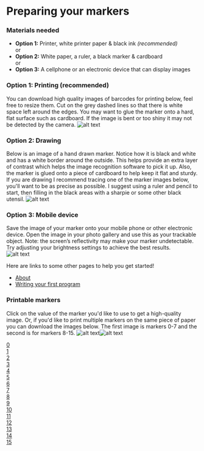# Preparing your markers


### Materials needed
*  __Option 1:__ Printer, white printer paper & black ink _(recommended)_  
or
*  __Option 2:__ White paper, a ruler, a black marker & cardboard   
or
*  __Option 3:__ A cellphone or an electronic device that can display images  

### Option 1: Printing (recommended)
You can download high quality images of barcodes for printing below, feel free to resize them.
Cut on the grey dashed lines so that there is white space left around the edges.
You may want to glue the marker onto a hard, flat surface such as cardboard. If the image is bent or too shiny it may not be detected by the camera.
![alt text](/static/markers-printed.jpg)

### Option 2: Drawing
Below is an image of a hand drawn marker. Notice how it is black and white and has a white border around the outside. This helps provide an extra layer of contrast which helps the image recognition software to pick it up. Also, the marker is glued onto a piece of cardboard to help keep it flat and sturdy. If you are drawing I recommend tracing one of the marker images below, you'll want to be as precise as possible.  I suggest using a ruler and pencil to start, then filling in the black areas with a sharpie or some other black utensil.
![alt text](/static/drawn_marker.jpg)


### Option 3: Mobile device
Save the image of your marker onto your mobile phone or other electronic device. Open the image in your photo gallery and use this as your trackable object. Note: the screen’s reflectivity may make your marker undetectable. Try adjusting your brightness settings to achieve the best results.  
![alt text](/static/phone_marker.jpg)


Here are links to some other pages to help you get started!
* [About](/about)
* [Writing your first program](/program)  

### Printable markers
Click on the value of the marker you'd like to use to get a high-quality image. Or, if you'd like to print multiple markers on the same piece of paper you can download the images below. The first image is markers 0-7 and the second is for markers 8-15.
![alt text](/static/AR_MARKER_CODES/0-7.png)![alt text](/static/AR_MARKER_CODES/8-15.png)

[0](static/AR_MARKER_CODES/00.png)  
[1](static/AR_MARKER_CODES/01.png)  
[2](static/AR_MARKER_CODES/02.png)  
[3](static/AR_MARKER_CODES/03.png)  
[4](static/AR_MARKER_CODES/04.png)  
[5](static/AR_MARKER_CODES/05.png)  
[6](static/AR_MARKER_CODES/06.png)  
[7](static/AR_MARKER_CODES/07.png)  
[8](static/AR_MARKER_CODES/08.png)  
[9](static/AR_MARKER_CODES/09.png)  
[10](static/AR_MARKER_CODES/10.png)  
[11](static/AR_MARKER_CODES/11.png)  
[12](static/AR_MARKER_CODES/12.png)  
[13](static/AR_MARKER_CODES/13.png)  
[14](static/AR_MARKER_CODES/14.png)  
[15](static/AR_MARKER_CODES/15.png)  
